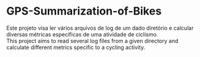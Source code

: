 # GPS-Summarization-of-Bikes
Este projeto visa ler vários arquivos de log de um dado diretório e calcular diversas métricas específicas de uma atividade de ciclismo. <br>
This project aims to read several log files from a given directory and calculate different metrics specific to a cycling activity.
